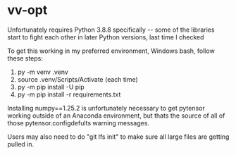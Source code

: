# vv-opt
Unfortunately requires Python 3.8.8 specifically -- some of the libraries start to fight each other in later Python versions, last time I checked

To get this working in my preferred environment, Windows bash, follow these steps:

1. py -m venv .venv
2. source .venv/Scripts/Activate (each time)
3. py -m pip install -U pip
4. py -m pip install -r requirements.txt

Installing numpy==1.25.2 is unfortunately necessary to get pytensor working outside of an Anaconda environment, but thats the source of all of those pytensor.configdefults warning messages.

Users may also need to do "git lfs init" to make sure all large files are getting pulled in.
